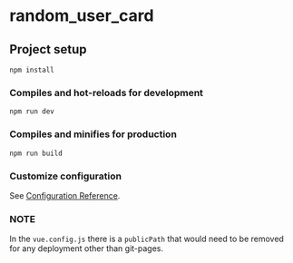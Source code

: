 # random_user_card

## Project setup
```
npm install
```

### Compiles and hot-reloads for development
```
npm run dev
```

### Compiles and minifies for production
```
npm run build
```

### Customize configuration
See [Configuration Reference](https://cli.vuejs.org/config/).

### NOTE
In the ```vue.config.js``` there is a ```publicPath``` that would need to be removed for any deployment other than git-pages.

